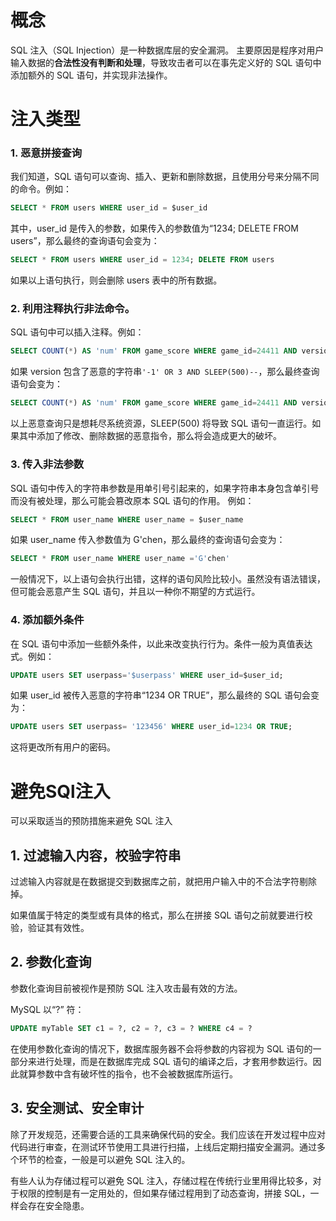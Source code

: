 # 概念
SQL 注入（SQL Injection）是一种数据库层的安全漏洞。
主要原因是程序对用户输入数据的**合法性没有判断和处理**，导致攻击者可以在事先定义好的 SQL 语句中添加额外的 SQL 语句，并实现非法操作。

# 注入类型
### 1. 恶意拼接查询

我们知道，SQL 语句可以查询、插入、更新和删除数据，且使用分号来分隔不同的命令。例如：
```sql
SELECT * FROM users WHERE user_id = $user_id
```

其中，user_id 是传入的参数，如果传入的参数值为“1234; DELETE FROM users”，那么最终的查询语句会变为：
```sql
SELECT * FROM users WHERE user_id = 1234; DELETE FROM users
```

如果以上语句执行，则会删除 users 表中的所有数据。  

### 2. 利用注释执行非法命令。

SQL 语句中可以插入注释。例如：  
```sql
SELECT COUNT(*) AS 'num' FROM game_score WHERE game_id=24411 AND version=$version
```

如果 version 包含了恶意的字符串`'-1' OR 3 AND SLEEP(500)--`，那么最终查询语句会变为：

```sql
SELECT COUNT(*) AS 'num' FROM game_score WHERE game_id=24411 AND version='-1' OR 3 AND SLEEP(500)--
```

以上恶意查询只是想耗尽系统资源，SLEEP(500) 将导致 SQL 语句一直运行。如果其中添加了修改、删除数据的恶意指令，那么将会造成更大的破坏。

### 3. 传入非法参数

SQL 语句中传入的字符串参数是用单引号引起来的，如果字符串本身包含单引号而没有被处理，那么可能会篡改原本 SQL 语句的作用。 例如：  
```sql
SELECT * FROM user_name WHERE user_name = $user_name
```

如果 user_name 传入参数值为 G'chen，那么最终的查询语句会变为：  
```sql
SELECT * FROM user_name WHERE user_name ='G'chen'
```

一般情况下，以上语句会执行出错，这样的语句风险比较小。虽然没有语法错误，但可能会恶意产生 SQL 语句，并且以一种你不期望的方式运行。

### 4. 添加额外条件

在 SQL 语句中添加一些额外条件，以此来改变执行行为。条件一般为真值表达式。例如：
```sql
UPDATE users SET userpass='$userpass' WHERE user_id=$user_id;
```

如果 user_id 被传入恶意的字符串“1234 OR TRUE”，那么最终的 SQL 语句会变为：
```sql
UPDATE users SET userpass= '123456' WHERE user_id=1234 OR TRUE;
```
这将更改所有用户的密码。

# 避免SQl注入
可以采取适当的预防措施来避免 SQL 注入

## 1. 过滤输入内容，校验字符串

过滤输入内容就是在数据提交到数据库之前，就把用户输入中的不合法字符剔除掉。
  
如果值属于特定的类型或有具体的格式，那么在拼接 SQL 语句之前就要进行校验，验证其有效性。

## 2. 参数化查询

参数化查询目前被视作是预防 SQL 注入攻击最有效的方法。
 
  
MySQL 以“?” 符：
```sql
UPDATE myTable SET c1 = ?, c2 = ?, c3 = ? WHERE c4 = ?
```

在使用参数化查询的情况下，数据库服务器不会将参数的内容视为 SQL 语句的一部分来进行处理，而是在数据库完成 SQL 语句的编译之后，才套用参数运行。因此就算参数中含有破坏性的指令，也不会被数据库所运行。  

## 3. 安全测试、安全审计

除了开发规范，还需要合适的工具来确保代码的安全。我们应该在开发过程中应对代码进行审查，在测试环节使用工具进行扫描，上线后定期扫描安全漏洞。通过多个环节的检查，一般是可以避免 SQL 注入的。  
  
有些人认为存储过程可以避免 SQL 注入，存储过程在传统行业里用得比较多，对于权限的控制是有一定用处的，但如果存储过程用到了动态查询，拼接 SQL，一样会存在安全隐患。